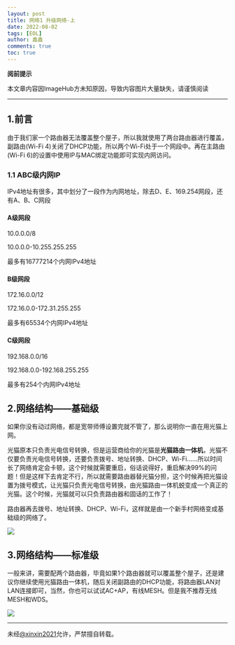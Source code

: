 ```yaml
---
layout: post
title: 网络1 升级网络-上
date: 2022-08-02
tags: [EOL]
author: 鑫鑫
comments: true
toc: true
---
```


**阅前提示**

本文章内容因ImageHub方未知原因，导致内容图片大量缺失，请谨慎阅读

---

## 1.前言

由于我们家一个路由器无法覆盖整个屋子，所以我就使用了两台路由器进行覆盖，副路由(Wi-Fi 4)关闭了DHCP功能，所以两个Wi-Fi处于一个网段中。再在主路由(Wi-Fi 6)的设置中使用IP与MAC绑定功能即可实现内网访问。

### 1.1 ABC级内网IP

IPv4地址有很多，其中划分了一段作为内网地址，除去D、E、169.254网段，还有A、B、C网段

#### A级网段

10.0.0.0/8 

10.0.0.0-10.255.255.255

最多有16777214个内网IPv4地址

#### B级网段

172.16.0.0/12

172.16.0.0-172.31.255.255

最多有65534个内网IPv4地址

#### C级网段

192.168.0.0/16

192.168.0.0-192.168.255.255

最多有254个内网IPv4地址

## 2.网络结构——基础级

如果你没有动过网络，都是宽带师傅设置完就不管了，那么说明你一直在用光猫上网。

光猫原本只负责光电信号转换，但是运营商给你的光猫是**光猫路由一体机**，光猫不仅要负责光电信号转换，还要负责拨号、地址转换、DHCP、Wi-Fi……所以时间长了网络肯定会卡顿，这个时候就需要重启，俗话说得好，重启解决99%的问题！但是这样下去肯定不行，所以就需要路由器替光猫分担，这个时候再把光猫设置为拨号模式，让光猫只负责光电信号转换，由光猫路由一体机蜕变成一个真正的光猫。这个时候，光猫就可以只负责路由器和固话的工作了！

路由器再去拨号、地址转换、DHCP、Wi-Fi，这样就是由一个新手村网络变成基础级的网络了。

![](https://s1.imagehub.cc/images/2022/08/02/jichuji.png)

## 3.网络结构——标准级

一般来讲，需要配两个路由器，毕竟如果1个路由器就可以覆盖整个屋子，还是建议你继续使用光猫路由一体机，随后关闭副路由的DHCP功能，将路由器LAN对LAN连接即可，当然，你也可以试试AC+AP，有线MESH。但是我不推荐无线MESH和WDS。

![](https://s1.imagehub.cc/images/2022/08/02/biaozhunji.png)

---

未经[@xinxin2021](mailto:blog@xinxin2021.tk)允许，严禁擅自转载。

